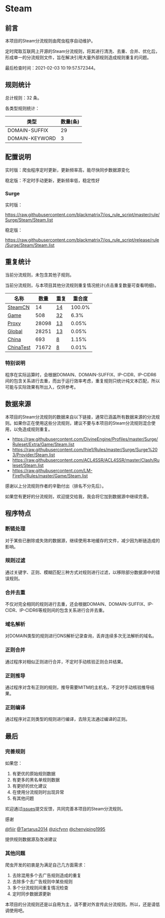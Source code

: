 # Steam

## 前言

本项目的Steam分流规则由爬虫程序自动维护。

定时爬取互联网上开源的Steam分流规则，将其进行清洗、去重、合并、优化后，形成单一的分流规则文件，旨在解决引用大量外部规则造成规则重复的问题。



最后检查时间：2021-02-03 10:19:57.572344。

## 规则统计

总计规则：32 条。

各类型规则统计：

| 类型 | 数量(条) |
| ---- | ---- |
| DOMAIN-SUFFIX | 29 |
| DOMAIN-KEYWORD | 3 |
## 配置说明

实时版：爬虫程序定时更新，更新频率高，能尽快同步数据源变化

稳定版：不定时手动更新，更新频率低，稳定性好

### Surge 
实时版：

https://raw.githubusercontent.com/blackmatrix7/ios_rule_script/master/rule/Surge/Steam/Steam.list

稳定版：

https://raw.githubusercontent.com/blackmatrix7/ios_rule_script/release/rule/Surge/Steam/Steam.list

## 重复统计


当前分流规则，未包含其他子规则。


当前分流规则，与本项目其他分流规则重复情况统计(点击重复数量可查看明细)。



| 名称 | 数量 | 重复 | 重合度 |
| ---- | ---- | ---- | ------ |
|  [SteamCN](https://github.com/blackmatrix7/ios_rule_script/tree/master/rule/Surge/SteamCN)    | 14   | [14](https://raw.githubusercontent.com/blackmatrix7/ios_rule_script/master/rule/Surge/Steam/Steam_Repeat.list)   |   100.0% |
|  [Game](https://github.com/blackmatrix7/ios_rule_script/tree/master/rule/Surge/Game)    | 508   | [32](https://raw.githubusercontent.com/blackmatrix7/ios_rule_script/master/rule/Surge/Steam/Steam_Repeat.list)   |   6.3% |
|  [Proxy](https://github.com/blackmatrix7/ios_rule_script/tree/master/rule/Surge/Proxy)    | 28098   | [13](https://raw.githubusercontent.com/blackmatrix7/ios_rule_script/master/rule/Surge/Steam/Steam_Repeat.list)   |   0.05% |
|  [Global](https://github.com/blackmatrix7/ios_rule_script/tree/master/rule/Surge/Global)    | 28251   | [13](https://raw.githubusercontent.com/blackmatrix7/ios_rule_script/master/rule/Surge/Steam/Steam_Repeat.list)   |   0.05% |
|  [China](https://github.com/blackmatrix7/ios_rule_script/tree/master/rule/Surge/China)    | 693   | [8](https://raw.githubusercontent.com/blackmatrix7/ios_rule_script/master/rule/Surge/Steam/Steam_Repeat.list)   |   1.15% |
|  [ChinaTest](https://github.com/blackmatrix7/ios_rule_script/tree/master/rule/Surge/ChinaTest)    | 71672   | [8](https://raw.githubusercontent.com/blackmatrix7/ios_rule_script/master/rule/Surge/Steam/Steam_Repeat.list)   |   0.01% |
### 特别说明
程序在实际运算时，会根据DOMAIN、DOMAIN-SUFFIX、IP-CIDR、IP-CIDR6间的包含关系进行去重，而出于运行效率考虑，重复规则只统计纯文本匹配，所以可能与实际效果有所出入，仅供参考。

## 数据来源

本项目的Steam分流规则的数据来自以下链接，通常已涵盖所有数据来源的分流规则。如果你正在使用这些分流规则，建议不要与本项目的Steam分流规则混合使用，以免造成规则重复。

- https://raw.githubusercontent.com/DivineEngine/Profiles/master/Surge/Ruleset/Extra/Game/Steam.list
- https://raw.githubusercontent.com/lhie1/Rules/master/Surge/Surge%203/Provider/Steam.list
- https://raw.githubusercontent.com/ACL4SSR/ACL4SSR/master/Clash/Ruleset/Steam.list
- https://raw.githubusercontent.com/LM-Firefly/Rules/master/Game/Steam.list


感谢以上分流规则作者的辛勤付出（排名不分先后）。

如果您有更好的分流规则，欢迎提交给我，我会将它加到数据源中继续完善。

## 程序特点

### 断链处理

对于某些已删除或失效的数据源，继续使用本地缓存的文件，减少因为断链造成的影响。

### 规则过滤

通过关键字、正则、模糊匹配三种方式对规则进行过滤，以移除部分数据源中的错误规则。

### 合并去重

不仅对完全相同的规则进行去重，还会根据DOMAIN、DOMAIN-SUFFIX、IP-CIDR、IP-CIDR6等规则间的包含关系进行合并去重。

### 域名解析

对DOMAIN类型的规则进行DNS解析记录查询，丢弃连续多次无法解析的域名。

### 正则合并

通过程序对相似正则进行合并，不定时手动核验正则合并结果。

### 正则推导

通过程序对含有正则的规则，推导需要MITM的主机名，不定时手动核验推导结果。

### 正则编译

通过程序对正则类型的规则进行编译，去除无法通过编译的正则。

## 最后

### 完善规则

如果您：

1. 有更优的原始规则数据
2. 有更多的黑名单规则数据
3. 有更好的优化建议
4. 在使用分流规则时出现异常
5. 有其他问题

欢迎通过[issues](https://github.com/blackmatrix7/ios_rule_script/issues/new)提交反馈，共同完善本项目的Steam分流规则。

感谢

[@fiiir](https://github.com/fiiir) [@Tartarus2014](https://github.com/Tartarus2014) [@zjcfynn](https://github.com/zjcfynn) [@chenyiping1995](https://github.com/chenyiping1995) 

提供规则数据源及改进建议

### 其他问题

爬虫开发的初衷是为满足自己几方面需求：

1. 去除混用多个去广告规则造成的重复
2. 去除多个去广告规则中某些规则
3. 多个分流规则间重复情况检查
4. 定时同步数据源更新

本项目的分流规则还是以自用为主，请不要对外宣传此分流规则。所以，还是请低调使用吧。